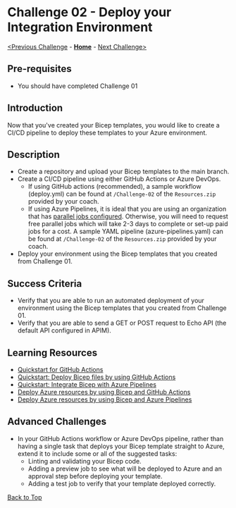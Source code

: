 # Challenge 02 - Deploy your Integration Environment


[<Previous Challenge](./Challenge-01.md) - **[Home](../README.md)** - [Next Challenge>](./Challenge-03.md)

## Pre-requisites

- You should have completed Challenge 01

## Introduction
Now that you've created your Bicep templates, you would like to create a CI/CD pipeline to deploy these templates to your Azure environment. 

## Description
- Create a repository and upload your Bicep templates to the main branch.
- Create a CI/CD pipeline using either GitHub Actions or Azure DevOps.
    - If using GitHub actions (recommended), a sample workflow (deploy.yml) can be found at `/Challenge-02` of the `Resources.zip` provided by your coach.
    - If using Azure Pipelines, it is ideal that you are using an organization that has [parallel jobs configured](https://docs.microsoft.com/en-us/azure/devops/pipelines/licensing/concurrent-jobs?view=azure-devops&tabs=ms-hosted).  Otherwise, you will need to request free parallel jobs which will take 2-3 days to complete or set-up paid jobs for a cost.
    A sample YAML pipeline (azure-pipelines.yaml) can be found at `/Challenge-02` of the `Resources.zip` provided by your coach.
- Deploy your environment using the Bicep templates that you created from Challenge 01.

## Success Criteria
- Verify that you are able to run an automated deployment of your environment using the Bicep templates that you created from Challenge 01.
- Verify that you are able to send a GET or POST request to Echo API (the default API configured in APIM).

## Learning Resources
- [Quickstart for GitHub Actions](https://docs.github.com/en/actions/quickstart)
- [Quickstart: Deploy Bicep files by using GitHub Actions](https://docs.microsoft.com/en-us/azure/azure-resource-manager/bicep/deploy-github-actions?tabs=CLI)
- [Quickstart: Integrate Bicep with Azure Pipelines](https://docs.microsoft.com/en-us/azure/azure-resource-manager/bicep/add-template-to-azure-pipelines?tabs=CLI)
- [Deploy Azure resources by using Bicep and GitHub Actions](https://docs.microsoft.com/en-us/learn/paths/bicep-github-actions/)
- [Deploy Azure resources by using Bicep and Azure Pipelines](https://docs.microsoft.com/en-gb/learn/paths/bicep-azure-pipelines/)


## Advanced Challenges
- In your GitHub Actions workflow or Azure DevOps pipeline, rather than having a single task that deploys your Bicep template straight to Azure, extend it to include some or all of the suggested tasks:
    - Linting and validating your Bicep code.
    - Adding a preview job to see what will be deployed to Azure and an approval step before deploying your template.
    - Adding a test job to verify that your template deployed correctly.

[Back to Top](#challenge-02---deploy-your-integration-environment)
